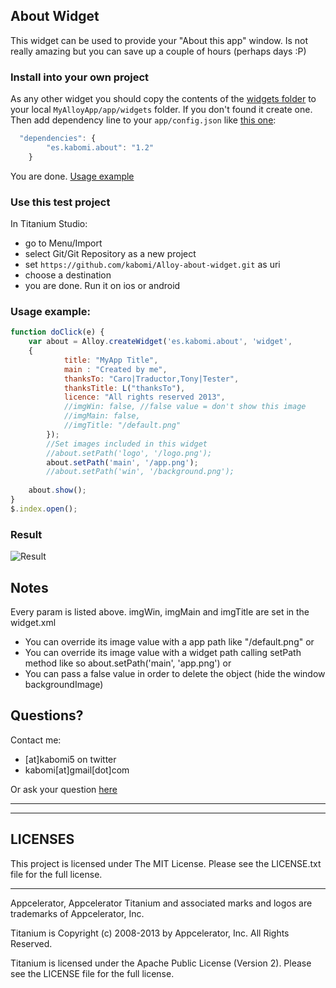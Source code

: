 
## About Widget

This widget can be used to provide your "About this app" window.
Is not really amazing but you can save up a couple of hours (perhaps days :P)

### Install into your own project
As any other widget you should copy the contents of the [widgets folder](https://github.com/kabomi/Alloy-about-widget/tree/master/app/widgets)
to your local `MyAlloyApp/app/widgets` folder. If you don't found it create one.
Then add dependency line to your `app/config.json` like [this one](https://github.com/kabomi/Alloy-about-widget/blob/master/app/config.json):

```javascript
  "dependencies": {
  		"es.kabomi.about": "1.2"
	}
```
You are done. [Usage example](#usage-example)

### Use this test project
In Titanium Studio:
* go to Menu/Import
* select Git/Git Repository as a new project
* set `https://github.com/kabomi/Alloy-about-widget.git` as uri
* choose a destination
* you are done. Run it on ios or android


### Usage example:

```javascript
function doClick(e) {  
    var about = Alloy.createWidget('es.kabomi.about', 'widget',
    {
			title: "MyApp Title",
			main : "Created by me",
			thanksTo: "Caro|Traductor,Tony|Tester",
			thanksTitle: L("thanksTo"),
			licence: "All rights reserved 2013",
			//imgWin: false, //false value = don't show this image
			//imgMain: false,
			//imgTitle: "/default.png"
		});
		//Set images included in this widget
		//about.setPath('logo', '/logo.png');
		about.setPath('main', '/app.png');
		//about.setPath('win', '/background.png');
		
    about.show();
}
$.index.open();
```

### Result

![Result](https://raw.github.com/kabomi/Alloy-about-widget/master/app/assets/alloyAboutWidget.png)

## Notes

Every param is listed above.
imgWin, imgMain and imgTitle are set in the widget.xml
  * You can override its image value with a app path like "/default.png" or
  * You can override its image value with a widget path calling setPath method like so 
    about.setPath('main', 'app.png') or
  * You can pass a false value in order to delete the object (hide the window backgroundImage)


## Questions?

Contact me: 
* [at]kabomi5 on twitter
* kabomi[at]gmail[dot]com

Or ask your question [here](http://developer.appcelerator.com/question/ask)
___
___

## LICENSES

This project is licensed under The MIT License. Please see the LICENSE.txt file for the full license.

----------------------------------

Appcelerator, Appcelerator Titanium and associated marks and logos are 
trademarks of Appcelerator, Inc. 

Titanium is Copyright (c) 2008-2013 by Appcelerator, Inc. All Rights Reserved.

Titanium is licensed under the Apache Public License (Version 2). Please see the LICENSE file for the full license.

